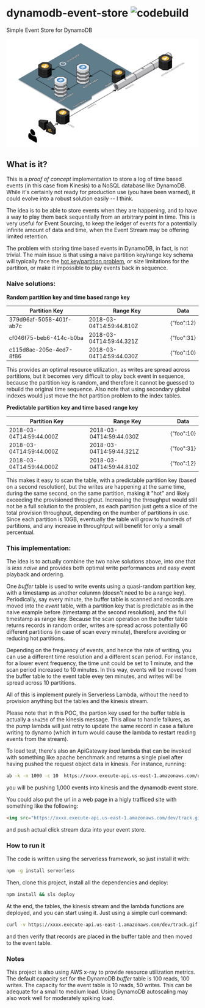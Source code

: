 # dynamodb-event-store   ![codebuild](https://codebuild.us-east-1.amazonaws.com/badges?uuid=eyJlbmNyeXB0ZWREYXRhIjoieUNIR0o0d0tpRmJab0huNkxETitablhCYWNmc3l0d0pLanRIbFQyRlJmNmRRQ2lTcGFhZUZyR3VjeEx3ZEwxdVRLOUozb0tyQWdtbm9iTXcwaGpxOXRJPSIsIml2UGFyYW1ldGVyU3BlYyI6IlJSWldUMW5TNHpCTzBGMzIiLCJtYXRlcmlhbFNldFNlcmlhbCI6MX0%3D&branch=master)
Simple Event Store for DynamoDB

![diagram](art/diagram.png)
## What is it?
This is a *proof of concept* implementation to store a log of time based events (in this case from Kinesis) to a NoSQL database like DynamoDB. While it's certainly not ready for production use (you have been warned), it could evolve into a robust solution easily -- I think.

The idea is to be able to store events when they are happening, and to have a way to play them back sequentially from an arbitrary point in time. This is very useful for Event Sourcing, to keep the ledger of events for a potentially infinite amount of data and time, when the Event Stream may be offering limited retention.

The problem with storing time based events in DynamoDB, in fact, is not trivial. The main issue is that using a naive partition key/range key schema will typically face the [hot key/partition problem](https://docs.aws.amazon.com/amazondynamodb/latest/developerguide/GuidelinesForTables.html), or size limitations for the partition, or make it impossible to play events back in sequence.


### Naive solutions:

**Random partition key and time based range key** 

|Partition Key|Range Key|Data|
|----|----|----|
|379d96af-5058-401f-ab7c|2018-03-04T14:59:44.810Z|{"foo":12}| 
|cf046f75-beb6-414c-b0ba|2018-03-04T14:59:44.321Z|{"foo":31}| 
|c115d8ac-205e-4ed7-8f86|2018-03-04T14:59:44.030Z|{"foo":10}| 

This provides an optimal resource utilization, as writes are spread across partitions, but it becomes very difficult to play back event in sequence, because the partition key is random, and therefore it cannot be guessed to rebuild the original time sequence. Also note that using secondary global indexes would just move the hot partition problem to the index tables.


**Predictable partition key and time based range key**

|Partition Key|Range Key|Data|
|----|----|----|
|2018-03-04T14:59:44.000Z|2018-03-04T14:59:44.030Z|{"foo":10}| 
|2018-03-04T14:59:44.000Z|2018-03-04T14:59:44.321Z|{"foo":31}| 
|2018-03-04T14:59:44.000Z|2018-03-04T14:59:44.810Z|{"foo":12}| 

This makes it easy to scan the table, with a predictable partition key (based on a second resolution), but the writes are happening at the same time, during the same second, on the same partition, making it "hot" and likely exceeding the provisioned throughput. Increasing the throughput would still not be a full solution to the problem, as each partition just gets a slice of the total provision throughput, depending on the number of partitions in use. Since each partition is 10GB, eventually the table will grow to hundreds of partitions, and any increase in throughtput will benefit for only a small percentual.

### This implementation:
The idea is to actually combine the two naive solutions above, into one that is *less naive* and provides both optimal write performances and easy event playback and ordering.

One *buffer* table is used to write events using a quasi-random partition key, with a timestamp as another colunmn (doesn't need to be a range key). Periodically, say every minute, the buffer table is scanned and records are moved into the *event* table, with a partition key that is predictable as in the naive example before (timestamp at the second resolution), and the full timestamp as range key. Because the scan operation on the buffer table returns records in random order, writes are spread across potentially 60 different partitions (in case of scan every minute), therefore avoiding or reducing hot partitions.

Depending on the frequency of events, and hence the rate of writing, you can use a different time resolution and a different scan period. For instance, for a lower event frequency, the time unit could be set to 1 minute, and the scan period increased to 10 minutes.
In this way, events will be moved from the buffer table to the event table evey ten minutes, and writes will be spread across 10 partitions.

All of this is implement purely in Serverless Lambda, without the need to provision anything but the tables and the kinesis stream.

Please note that in this POC, the partion key used for the buffer table is actually a `sha256` of the kinesis message. This allow to handle failures, as the *pump* lambda will just retry to update the same record in case a failure  writing to dynamo (which in turn would cause the lambda to restart reading events from the stream). 

To load test, there's also an ApiGateway *load* lambda that can be invoked with something like apache benchmark and returns a single pixel after having pushed the request object data in kinesis.  For instance, running:

```bash
ab -k -n 1000 -c 10  https://xxxx.execute-api.us-east-1.amazonaws.com/dev/track.gif
```

you will be pushing 1,000 events into kinesis and the dynamodb event store. 

You could also put the url in a web page in a higly trafficed site with something like the following:
```html
<img src="https://xxxx.execute-api.us-east-1.amazonaws.com/dev/track.gif">
```
and push actual click stream data into your event store.

### How to run it
The code is written using the serverless framework, so just install it with:
```bash
npm -g install serverless
```
Then, clone this project, install all the dependencies and deploy: 
```bash
npm install && sls deploy
```
At the end, the tables, the kinesis stream and the lambda functions are deployed, and you can start using it. Just using a simple curl command:
```bash
curl -v https://xxxx.execute-api.us-east-1.amazonaws.com/dev/track.gif
```
and then verify that records are placed in the buffer table and then moved to the event table.

### Notes
This project is also using AWS x-ray to provide resource utilization metrics.
The default capacity set for the DynamoDB *buffer* table is 100 reads, 100 writes. The capacity for the event table is 10 reads, 50 writes. This can be adequate for a small to medium load.
Using DynamoDB autoscaling may also work well for moderately spiking load.
